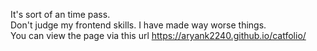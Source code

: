 It's sort of an time pass.  
Don't judge my frontend skills. I have made way worse things.  
You can view the page via this url https://aryank2240.github.io/catfolio/
